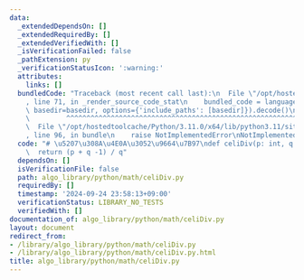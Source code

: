 ```yaml
---
data:
  _extendedDependsOn: []
  _extendedRequiredBy: []
  _extendedVerifiedWith: []
  _isVerificationFailed: false
  _pathExtension: py
  _verificationStatusIcon: ':warning:'
  attributes:
    links: []
  bundledCode: "Traceback (most recent call last):\n  File \"/opt/hostedtoolcache/Python/3.11.0/x64/lib/python3.11/site-packages/onlinejudge_verify/documentation/build.py\"\
    , line 71, in _render_source_code_stat\n    bundled_code = language.bundle(stat.path,\
    \ basedir=basedir, options={'include_paths': [basedir]}).decode()\n          \
    \         ^^^^^^^^^^^^^^^^^^^^^^^^^^^^^^^^^^^^^^^^^^^^^^^^^^^^^^^^^^^^^^^^^^^^^^^^^^^^^^^^^\n\
    \  File \"/opt/hostedtoolcache/Python/3.11.0/x64/lib/python3.11/site-packages/onlinejudge_verify/languages/python.py\"\
    , line 96, in bundle\n    raise NotImplementedError\nNotImplementedError\n"
  code: "# \u5207\u308A\u4E0A\u3052\u9664\u7B97\ndef celiDiv(p: int, q: int) -> int:\n\
    \  return (p + q -1) / q"
  dependsOn: []
  isVerificationFile: false
  path: algo_library/python/math/celiDiv.py
  requiredBy: []
  timestamp: '2024-09-24 23:58:13+09:00'
  verificationStatus: LIBRARY_NO_TESTS
  verifiedWith: []
documentation_of: algo_library/python/math/celiDiv.py
layout: document
redirect_from:
- /library/algo_library/python/math/celiDiv.py
- /library/algo_library/python/math/celiDiv.py.html
title: algo_library/python/math/celiDiv.py
---
```

